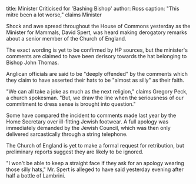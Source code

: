 title: Minister Criticised for 'Bashing Bishop'
author: Ross
caption: "This mitre been a lot worse," claims Minister

<p>
Shock and awe spread throughout the House of Commons yesterday as the Minister for Mammals, David Spert, was heard making derogatory remarks about a senior member of the Church of England.
</p>
<!--BREAK-->
<p>
The exact wording is yet to be confirmed by HP
sources, but the minister's comments are claimed
to have been derisory towards the hat belonging
to Bishop John Thomas.
</p>
<p>
Anglican officials are said to be "deeply offended"
by the comments which they claim to have asserted
their hats to be "almost as silly" as their faith.
</p>
<p>
"We can all take a joke as much as the next religion,"
claims Gregory Peck, a church spokesman. "But, we draw
the line when the seriousness of our commitment
to dress sense is brought into question."
</p>
<p>
Some have compared the incident to comments made last
year by the Home Secretary over ill-fitting 
Jewish footwear. A full
apology was immediately
demanded by the Jewish Council, which was
then only delivered sarcastically through a string
telephone.
</p>
<p>
The Church of England is yet to make a formal request
for retribution, but preliminary reports suggest they
are likely to be ignored.
</p>
<p>
"I won't be able to keep a straight face if they
ask for an apology wearing those silly hats," Mr.
Spert is alleged to have said yesterday evening
after half a bottle of Lambrini.
</p>

